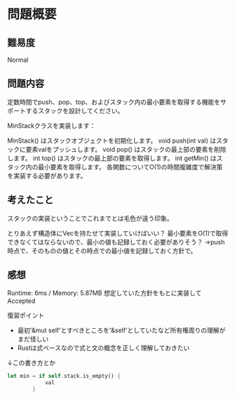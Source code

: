 # 問題概要

## 難易度

Normal

## 問題内容

定数時間でpush、pop、top、およびスタック内の最小要素を取得する機能をサポートするスタックを設計してください。

MinStackクラスを実装します：

MinStack() はスタックオブジェクトを初期化します。
void push(int val) はスタックに要素valをプッシュします。
void pop() はスタックの最上部の要素を削除します。
int top() はスタックの最上部の要素を取得します。
int getMin() はスタック内の最小要素を取得します。
各関数についてO(1)の時間複雑度で解決策を実装する必要があります。

## 考えたこと

スタックの実装ということでこれまでとは毛色が違う印象。

とりあえず構造体にVec<i32>を持たせて実装していけばいい？
最小要素をO(1)で取得できなくてはならないので、最小の値も記録しておく必要がありそう？
→push時点で、そのものの値とその時点での最小値を記録しておく方針で。

## 感想
Runtime: 6ms / Memory: 5.87MB
想定していた方針をもとに実装してAccepted

復習ポイント
* 最初'&mut self'とすべきところを'&self'としていたなど所有権周りの理解がまだ怪しい
* Rustは式ベースなので式と文の概念を正しく理解しておきたい

↓この書き方とか
```rust
let min = if self.stack.is_empty() {
            val
        }
```